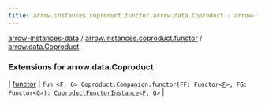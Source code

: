 ```yaml
---
title: arrow.instances.coproduct.functor.arrow.data.Coproduct - arrow-instances-data
---
```


[arrow-instances-data](../../index.html) / [arrow.instances.coproduct.functor](../index.html) / [arrow.data.Coproduct](./index.html)

### Extensions for arrow.data.Coproduct

| [functor](functor.html) | `fun <F, G> Coproduct.Companion.functor(FF: Functor<`[`F`](functor.html#F)`>, FG: Functor<`[`G`](functor.html#G)`>): `[`CoproductFunctorInstance`](../../arrow.instances/-coproduct-functor-instance/index.html)`<`[`F`](functor.html#F)`, `[`G`](functor.html#G)`>` |

